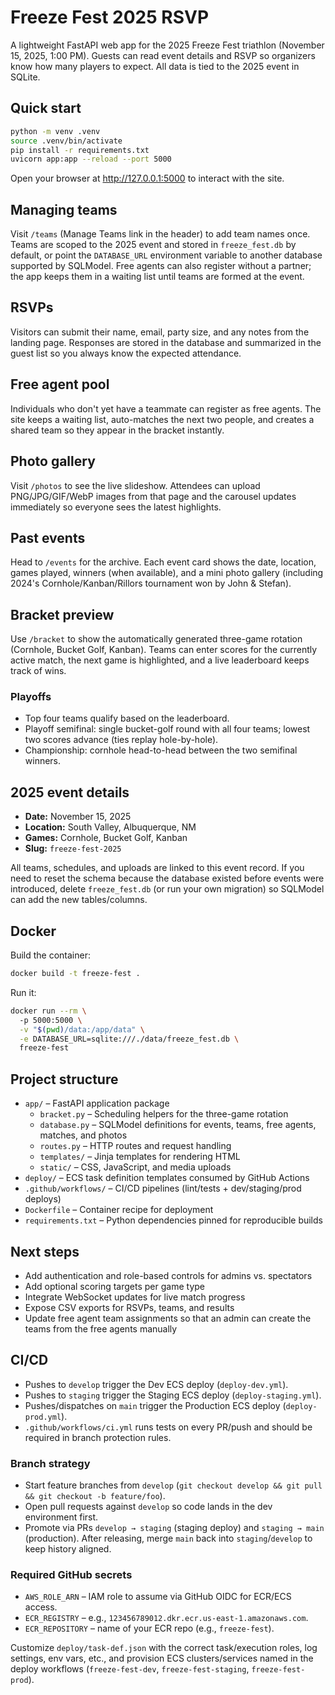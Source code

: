 # Freeze Fest 2025 RSVP

A lightweight FastAPI web app for the 2025 Freeze Fest triathlon (November 15, 2025, 1:00 PM). Guests can read event details and RSVP so organizers know how many players to expect. All data is tied to the 2025 event in SQLite.

## Quick start

```bash
python -m venv .venv
source .venv/bin/activate
pip install -r requirements.txt
uvicorn app:app --reload --port 5000
```

Open your browser at http://127.0.0.1:5000 to interact with the site.

## Managing teams

Visit `/teams` (Manage Teams link in the header) to add team names once. Teams are scoped to the 2025 event and stored in `freeze_fest.db` by default, or point the `DATABASE_URL` environment variable to another database supported by SQLModel. Free agents can also register without a partner; the app keeps them in a waiting list until teams are formed at the event.

## RSVPs

Visitors can submit their name, email, party size, and any notes from the landing page. Responses are stored in the database and summarized in the guest list so you always know the expected attendance.

## Free agent pool

Individuals who don't yet have a teammate can register as free agents. The site keeps a waiting list, auto-matches the next two people, and creates a shared team so they appear in the bracket instantly.

## Photo gallery

Visit `/photos` to see the live slideshow. Attendees can upload PNG/JPG/GIF/WebP images from that page and the carousel updates immediately so everyone sees the latest highlights.

## Past events

Head to `/events` for the archive. Each event card shows the date, location, games played, winners (when available), and a mini photo gallery (including 2024's Cornhole/Kanban/Rillors tournament won by John & Stefan).

## Bracket preview

Use `/bracket` to show the automatically generated three-game rotation (Cornhole, Bucket Golf, Kanban). Teams can enter scores for the currently active match, the next game is highlighted, and a live leaderboard keeps track of wins.

### Playoffs

- Top four teams qualify based on the leaderboard.
- Playoff semifinal: single bucket-golf round with all four teams; lowest two scores advance (ties replay hole-by-hole).
- Championship: cornhole head-to-head between the two semifinal winners.

## 2025 event details

- **Date:** November 15, 2025
- **Location:** South Valley, Albuquerque, NM
- **Games:** Cornhole, Bucket Golf, Kanban
- **Slug:** `freeze-fest-2025`

All teams, schedules, and uploads are linked to this event record. If you need to reset the schema because the database existed before events were introduced, delete `freeze_fest.db` (or run your own migration) so SQLModel can add the new tables/columns.

## Docker

Build the container:

```bash
docker build -t freeze-fest .
```

Run it:

```bash
docker run --rm \            
  -p 5000:5000 \
  -v "$(pwd)/data:/app/data" \
  -e DATABASE_URL=sqlite:///./data/freeze_fest.db \
  freeze-fest
```

## Project structure

- `app/` – FastAPI application package
  - `bracket.py` – Scheduling helpers for the three-game rotation
  - `database.py` – SQLModel definitions for events, teams, free agents, matches, and photos
  - `routes.py` – HTTP routes and request handling
  - `templates/` – Jinja templates for rendering HTML
  - `static/` – CSS, JavaScript, and media uploads
- `deploy/` – ECS task definition templates consumed by GitHub Actions
- `.github/workflows/` – CI/CD pipelines (lint/tests + dev/staging/prod deploys)
- `Dockerfile` – Container recipe for deployment
- `requirements.txt` – Python dependencies pinned for reproducible builds

## Next steps

- Add authentication and role-based controls for admins vs. spectators
- Add optional scoring targets per game type
- Integrate WebSocket updates for live match progress
- Expose CSV exports for RSVPs, teams, and results
- Update free agent team assignments so that an admin can create the teams from the free agents manually

## CI/CD

- Pushes to `develop` trigger the Dev ECS deploy (`deploy-dev.yml`).
- Pushes to `staging` trigger the Staging ECS deploy (`deploy-staging.yml`).
- Pushes/dispatches on `main` trigger the Production ECS deploy (`deploy-prod.yml`).
- `.github/workflows/ci.yml` runs tests on every PR/push and should be required in branch protection rules.

### Branch strategy

- Start feature branches from `develop` (`git checkout develop && git pull && git checkout -b feature/foo`).
- Open pull requests against `develop` so code lands in the dev environment first.
- Promote via PRs `develop → staging` (staging deploy) and `staging → main` (production). After releasing, merge `main` back into `staging`/`develop` to keep history aligned.

### Required GitHub secrets

- `AWS_ROLE_ARN` – IAM role to assume via GitHub OIDC for ECR/ECS access.
- `ECR_REGISTRY` – e.g., `123456789012.dkr.ecr.us-east-1.amazonaws.com`.
- `ECR_REPOSITORY` – name of your ECR repo (e.g., `freeze-fest`).

Customize `deploy/task-def.json` with the correct task/execution roles, log settings, env vars, etc., and provision ECS clusters/services named in the deploy workflows (`freeze-fest-dev`, `freeze-fest-staging`, `freeze-fest-prod`).
